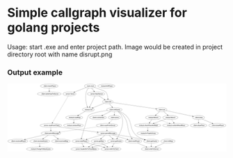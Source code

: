 # Simple callgraph visualizer for golang projects

Usage: start .exe and enter project path. Image would be created in project directory root with name disrupt.png

### Output example

[![main](example.png)](https://github.com/nktrr/disrupt/blob/master/example.png)


